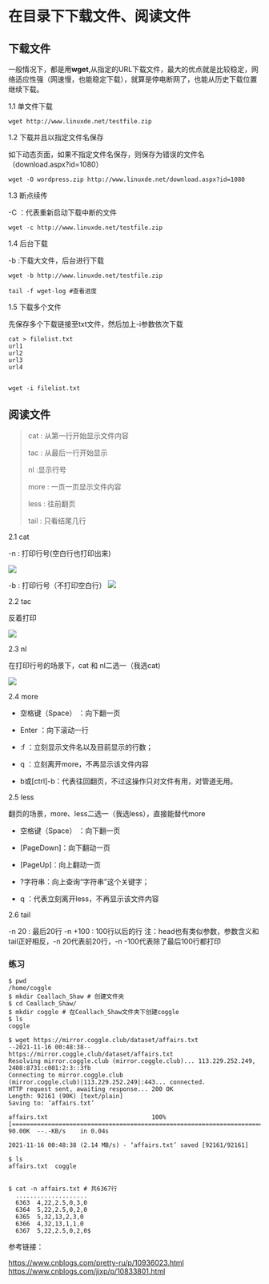 
# 在目录下下载文件、阅读文件

## 下载文件
一般情况下，都是用**wget**,从指定的URL下载文件，最大的优点就是比较稳定，网络适应性强（网速慢，也能稳定下载），就算是停电断网了，也能从历史下载位置继续下载。

1.1 单文件下载
```shell
wget http://www.linuxde.net/testfile.zip
```

1.2 下载并且以指定文件名保存

如下动态页面，如果不指定文件名保存，则保存为错误的文件名（download.aspx?id=1080）
```shell
wget -O wordpress.zip http://www.linuxde.net/download.aspx?id=1080
```

1.3 断点续传

-C ：代表重新启动下载中断的文件
```shell
wget -c http://www.linuxde.net/testfile.zip
```

1.4 后台下载

-b :下载大文件，后台进行下载
```shell
wget -b http://www.linuxde.net/testfile.zip

tail -f wget-log #查看进度
```


1.5 下载多个文件

先保存多个下载链接至txt文件，然后加上-i参数依次下载

```shell
cat > filelist.txt
url1
url2
url3
url4


wget -i filelist.txt
```





## 阅读文件

> cat : 从第一行开始显示文件内容
> 
> tac :  从最后一行开始显示
> 
> nl :显示行号
> 
> more : 一页一页显示文件内容
> 
> less : 往前翻页
> 
> tail : 只看结尾几行

2.1 cat 

-n : 打印行号(空白行也打印出来)

![](https://files.catbox.moe/jrh5nf.png)

-b : 打印行号（不打印空白行）
![](https://files.catbox.moe/li6g0d.png)


2.2 tac 

反着打印

![](https://files.catbox.moe/63ek71.png)

2.3 nl

在打印行号的场景下，cat 和 nl二选一（我选cat)

![](https://files.catbox.moe/slhmk6.png)


2.4 more

- 空格键（Space） ：向下翻一页

- Enter ：向下滚动一行


- :f ：立刻显示文件名以及目前显示的行数；

- q ：立刻离开more，不再显示该文件内容

- b或[ctrl]-b：代表往回翻页，不过这操作只对文件有用，对管道无用。

2.5 less

翻页的场景，more、less二选一（我选less），直接能替代more

- 空格键（Space） ：向下翻一页

- [PageDown]：向下翻动一页

- [PageUp]：向上翻动一页

- ?字符串：向上查询“字符串”这个关键字；

- q ：代表立刻离开less，不再显示该文件内容

2.6 tail

-n 20 : 最后20行
-n +100 : 100行以后的行
注：head也有类似参数，参数含义和tail正好相反，-n 20代表前20行，-n -100代表除了最后100行都打印

### 练习

```shell
$ pwd
/home/coggle
$ mkdir Ceallach_Shaw # 创建文件夹
$ cd Ceallach_Shaw/
$ mkdir coggle # 在Ceallach_Shaw文件夹下创建coggle
$ ls
coggle

$ wget https://mirror.coggle.club/dataset/affairs.txt
--2021-11-16 00:48:38--  https://mirror.coggle.club/dataset/affairs.txt
Resolving mirror.coggle.club (mirror.coggle.club)... 113.229.252.249, 2408:8731:c001:2:3::3fb
Connecting to mirror.coggle.club (mirror.coggle.club)|113.229.252.249|:443... connected.
HTTP request sent, awaiting response... 200 OK
Length: 92161 (90K) [text/plain]
Saving to: ‘affairs.txt’

affairs.txt                             100%[============================================================================>]  90.00K  --.-KB/s    in 0.04s   

2021-11-16 00:48:38 (2.14 MB/s) - ‘affairs.txt’ saved [92161/92161]

$ ls
affairs.txt  coggle


$ cat -n affairs.txt # 共6367行
  ....................
  6363	4,22,2.5,0,3,0
  6364	5,22,2.5,0,2,0
  6365	5,32,13,2,3,0
  6366	4,32,13,1,1,0
  6367	5,22,2.5,0,2,0$ 

```

参考链接：

https://www.cnblogs.com/pretty-ru/p/10936023.html
https://www.cnblogs.com/jixp/p/10833801.html


